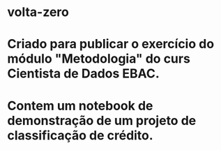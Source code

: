 # volta-zero
# Criado para publicar o exercício do módulo "Metodologia" do curs Cientista de Dados EBAC.
# Contem um notebook de demonstração de um projeto de classificação de crédito.
